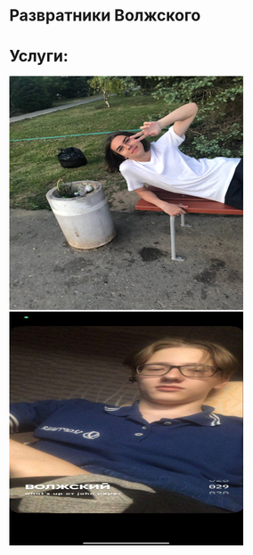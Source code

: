 <html>
  <p><h1>Развратники Волжского</h1></p>
<meta charset="utf-8">
<p><strong><h1>Услуги:</h1></strong></p>
<p><img src="photo_2022-09-10_13-25-15.jpg" alt="Фотография 1" width="420" height="420">
<img src="photo_2022-09-10_13-28-27.jpg" alt="Фотография 1" width="420" height="420"></p>
</html>
